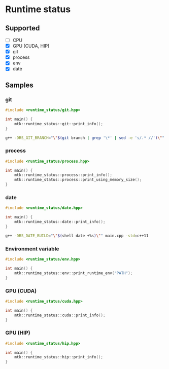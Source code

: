 # Runtime status

## Supported

- [ ] CPU
- [x] GPU (CUDA, HIP)
- [x] git
- [x] process
- [x] env
- [x] date

## Samples
### git

```cpp
#include <runtime_status/git.hpp>

int main() {
	mtk::runtime_status::git::print_info();
}
```

```bash
g++ -DRS_GIT_BRANCH="\"$(git branch | grep '\*' | sed -e 's/.* //')\"" -DRS_GIT_COMMIT="\"$(git rev-parse HEAD)\"" main.cpp -std=c++11
```

### process

```cpp
#include <runtime_status/process.hpp>

int main() {
	mtk::runtime_status::process::print_info();
	mtk::runtime_status::process::print_using_memory_size();
}

```
### date

```cpp
#include <runtime_status/date.hpp>

int main() {
	mtk::runtime_status::date::print_info();
}
```

```bash
g++ -DRS_DATE_BUILD="\"$(shell date +%s)\"" main.cpp -std=c++11
```

### Environment variable

```cpp
#include <runtime_status/env.hpp>

int main() {
	mtk::runtime_status::env::print_runtime_env("PATH");
}
```

### GPU (CUDA)

```cpp
#include <runtime_status/cuda.hpp>

int main() {
	mtk::runtime_status::cuda::print_info();
}
```

### GPU (HIP)

```cpp
#include <runtime_status/hip.hpp>

int main() {
	mtk::runtime_status::hip::print_info();
}
```

